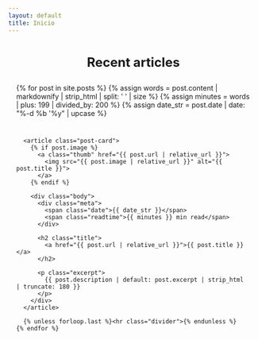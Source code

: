 ```yaml
---
layout: default
title: Inicio
---
```


<style>
  /* Oculta cabecera y pie del tema SOLO en esta página */
  .site-footer { display: none !important; }
  .page-content { padding: 0; }

  /* Estilos de la portada */
  .home-wrap{ max-width: 980px; margin: 2.5rem auto 4rem; padding: 0 1rem; }
  .home-title{ text-align:center; font-size: clamp(1.6rem, 2.2vw, 2.1rem); font-weight: 700; margin: 0 0 1.8rem; }
  .post-list{ display: grid; gap: 1.6rem; }
  .post-card{ display:grid; grid-template-columns: 280px 1fr; gap: 1.4rem; align-items:start; padding: 1.1rem 0; }
  .thumb{ width:100%; aspect-ratio:16/9; border-radius: 8px; overflow:hidden; background:#000; }
  .thumb img{ width:100%; height:100%; object-fit:cover; display:block; }
  .meta{ display:flex; justify-content:space-between; align-items:center; margin-bottom:.35rem; font-size:.95rem; letter-spacing:.4px; }
  .date{ color:#0a7d37; font-weight:700; text-transform: uppercase; }
  .readtime{ color:#6b7280; white-space:nowrap; }
  .title{ font-size: clamp(1.15rem, 2.2vw, 1.75rem); font-weight:700; line-height:1.25; margin:.15rem 0 .35rem; }
  .title a{ color: inherit; text-decoration:none; }
  .title a:hover{ text-decoration:underline; }
  .excerpt{ color:#4b5563; font-size:1.05rem; line-height:1.5; margin:0; }
  .divider{ border:0; border-top:1px solid #e5e7eb; margin:.6rem 0 0; }
  @media (max-width: 760px){ .post-card{ grid-template-columns: 1fr; } .thumb{ aspect-ratio: 21/9; } }
</style>

<section class="home-wrap">
  <h1 class="home-title">Recent articles</h1>

  <div class="post-list">
    {% for post in site.posts %}
      {% assign words = post.content | markdownify | strip_html | split: ' ' | size %}
      {% assign minutes = words | plus: 199 | divided_by: 200 %}
      {% assign date_str = post.date | date: "%-d %b '%y" | upcase %}

      <article class="post-card">
        {% if post.image %}
          <a class="thumb" href="{{ post.url | relative_url }}">
            <img src="{{ post.image | relative_url }}" alt="{{ post.title }}">
          </a>
        {% endif %}

        <div class="body">
          <div class="meta">
            <span class="date">{{ date_str }}</span>
            <span class="readtime">{{ minutes }} min read</span>
          </div>

          <h2 class="title">
            <a href="{{ post.url | relative_url }}">{{ post.title }}</a>
          </h2>

          <p class="excerpt">
            {{ post.description | default: post.excerpt | strip_html | truncate: 180 }}
          </p>
        </div>
      </article>

      {% unless forloop.last %}<hr class="divider">{% endunless %}
    {% endfor %}
  </div>
</section>
